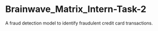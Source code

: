 # Brainwave_Matrix_Intern-Task-2
A fraud detection model to identify fraudulent credit card transactions.
